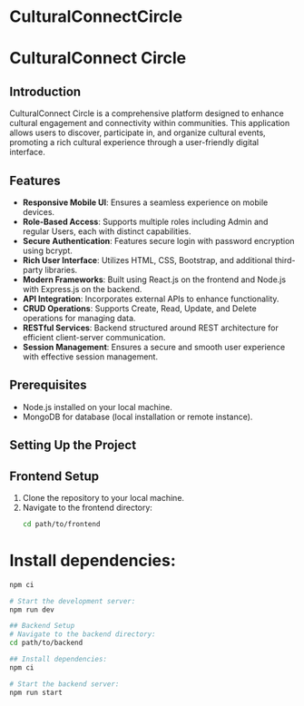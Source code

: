 # CulturalConnectCircle
# CulturalConnect Circle

## Introduction
CulturalConnect Circle is a comprehensive platform designed to enhance cultural engagement and connectivity within communities. This application allows users to discover, participate in, and organize cultural events, promoting a rich cultural experience through a user-friendly digital interface.

## Features
- **Responsive Mobile UI**: Ensures a seamless experience on mobile devices.
- **Role-Based Access**: Supports multiple roles including Admin and regular Users, each with distinct capabilities.
- **Secure Authentication**: Features secure login with password encryption using bcrypt.
- **Rich User Interface**: Utilizes HTML, CSS, Bootstrap, and additional third-party libraries.
- **Modern Frameworks**: Built using React.js on the frontend and Node.js with Express.js on the backend.
- **API Integration**: Incorporates external APIs to enhance functionality.
- **CRUD Operations**: Supports Create, Read, Update, and Delete operations for managing data.
- **RESTful Services**: Backend structured around REST architecture for efficient client-server communication.
- **Session Management**: Ensures a secure and smooth user experience with effective session management.

## Prerequisites
- Node.js installed on your local machine.
- MongoDB for database (local installation or remote instance).

## Setting Up the Project
## Frontend Setup
1. Clone the repository to your local machine.
2. Navigate to the frontend directory:
   ```bash
   cd path/to/frontend

# Install dependencies:
```bash
npm ci

# Start the development server:
npm run dev

## Backend Setup
# Navigate to the backend directory:
cd path/to/backend

## Install dependencies:
npm ci

# Start the backend server:   
npm run start

